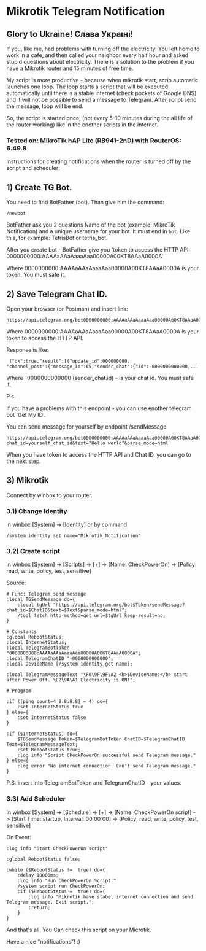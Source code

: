 # Mikrotik Telegram Notification

## Glory to Ukraine! Слава Україні!

If you, like me, had problems with turning off the electricity. You left home to work in a cafe, and then called your neighbor every half hour and asked stupid questions about electricity. There is a solution to the problem if you have a Mikrotik router and 15 minutes of free time.

My script is more productive - because when mikrotik start, scrip automatic launches one loop. The loop starts a script that will be executed automatically until there is a stable internet (check pockets of Google DNS) and it will not be possible to send a message to Telegram. After script send the message, loop will be end.

 So, the script is started once, (not every 5-10 minutes during the all life of the router working) like in the enother scripts in the internet.

### Tested on: MikroTik hAP Lite (RB941-2nD) with RouterOS: 6.49.8

Instructions for creating notifications when the router is turned off by the script and scheduler:

## 1) Create TG Bot.

You need to find BotFather (bot). Than give him the command:

```
/newbot
```
BotFather ask you 2 questions Name of the bot (example: MikroTik Notification) and a unique username for your bot. It must end in `bot`. Like this, for example: TetrisBot or tetris_bot.

After you create bot - BotFather give you 'token to access the HTTP API: 0000000000:AAAAaAAaAaaaAaa00000A00KT8AAaA0000A'

Where 0000000000:AAAAaAAaAaaaAaa00000A00KT8AAaA0000A is your token. You must safe it.

## 2) Save Telegram Chat ID.

Open your browser (or Postman) and insert link:

```
https://api.telegram.org/bot0000000000:AAAAaAAaAaaaAaa00000A00KT8AAaA0000A/getUpdates
```
Where 0000000000:AAAAaAAaAaaaAaa00000A00KT8AAaA0000A is your token to access the HTTP API.

Response is like:
```
 {"ok":true,"result":[{"update_id":000000000,
"channel_post":{"message_id":65,"sender_chat":{"id":-0000000000000,... 
```
Where -0000000000000 (sender_chat.id) - is your chat id. You must safe it.

P.s. 

If you have a problems with this endpoint - you can use enother telegram bot 'Get My ID'. 

You can send message for yourself by endpoint /sendMessage

```
https://api.telegram.org/bot0000000000:AAAAaAAaAaaaAaa00000A00KT8AAaA0000A/sendMessage?chat_id=yourself_chat_id&text="Hello world"&parse_mode=html

```

When you have token to access the HTTP API and Chat ID, you can go to the next step.

## 3) Mikrotik
   
Connect by winbox to your router.

### 3.1) Change Identity

in winbox [System] -> [Identity] or by command
```
/system identity set name="MikroTik_Notification"
```
### 3.2) Create script

in winbox [System] -> [Scripts] -> [+] -> [Name: CheckPowerOn] -> [Policy: read, write, policy, test, sensitive]

Source:
```
# Func: Telegram send message
:local TGSendMessage do={
    :local tgUrl "https://api.telegram.org/bot$Token/sendMessage?chat_id=$ChatID&text=$Text&parse_mode=html";
    /tool fetch http-method=get url=$tgUrl keep-result=no;
}

# Constants
:global RebootStatus;
:local InternetStatus;
:local TelegramBotToken "0000000000:AAAAaAAaAaaaAaa00000A00KT8AAaA0000A";
:local TelegramChatID "-0000000000000";
:local DeviceName [/system identity get name];

:local TelegramMessageText "\F0\9F\9F\A2 <b>$DeviceName:</b> start after Power Off. \E2\9A\A1 Electricity is ON!";

# Program

:if ([ping count=4 8.8.8.8] = 4) do={
    :set InternetStatus true
} else={
    :set InternetStatus false
}

:if ($InternetStatus) do={
    $TGSendMessage Token=$TelegramBotToken ChatID=$TelegramChatID Text=$TelegramMessageText;
    :set RebootStatus true;
    :log info "Script CheckPowerOn successful send Telegram message."
} else={
    :log error "No internet connection. Can't send Telegram message."
}

```

P.S. insert into TelegramBotToken and TelegramChatID - your values.

### 3.3) Add Scheduler

In winbox [System] -> [Schedule] -> [+] -> [Name: CheckPowerOn script] - > [Start Time: startup, Interval: 00:00:00] -> [Policy: read, write, policy, test, sensitive]

On Event:
```
:log info "Start CheckPowerOn script"

:global RebootStatus false;

:while ($RebootStatus !=  true) do={
    :delay 10000ms;
    :log info "Run CheckPowerOn Script."
    /system script run CheckPowerOn;
    :if ($RebootStatus =  true) do={
        :log info "Mikrotik have stabel internet connection and send Telegram message. Exit script.";
        :return;
    }
}
```

And that's all. You Can check this script on your Microtik. 

Have a nice "notifications"! :)

